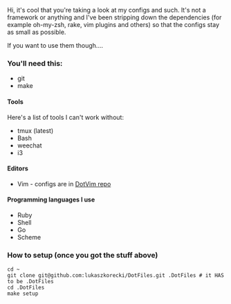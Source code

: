 Hi, it's cool that you're taking a look at my configs and such.
It's not a framework or anything and I've been stripping down the dependencies (for example oh-my-zsh, rake, vim plugins and others) so that the configs stay as small as possible.

If you want to use them though....

### You'll need this:

- git
- make

#### Tools

Here's a list of tools I can't work without:

- tmux (latest)
- Bash
- weechat
- i3

#### Editors

- Vim - configs are in [DotVim repo](https://github.com/vivienschilis/DotVim)

#### Programming languages I use

- Ruby
- Shell
- Go
- Scheme


### How to setup (once you got the stuff above)

    cd ~
    git clone git@github.com:lukaszkorecki/DotFiles.git .DotFiles # it HAS to be .DotFiles
    cd .DotFiles
    make setup
